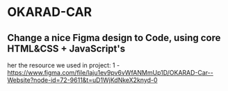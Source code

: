 # OKARAD-CAR
Change a nice Figma design to Code, using core HTML&amp;CSS + JavaScript's 
--------------------------------------------
her the resource we used in project:
  1 - https://www.figma.com/file/laju1ev9pv6vWfANMmUp1D/OKARAD-Car--Website?node-id=72-9611&t=uD1WjKdNkeX2knyd-0
 
